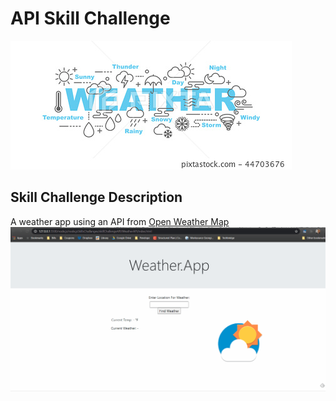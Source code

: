 # API Skill Challenge 
<img src="https://github.com/Makellum/Weather-API/blob/master/44703676.jpg"><br>
## Skill Challenge Description 
A weather app using an API from [Open Weather Map](https://openweathermap.org/guide#how)
<img src="https://github.com/Makellum/Weather-API/blob/master/weatherapi.gif"><br>
